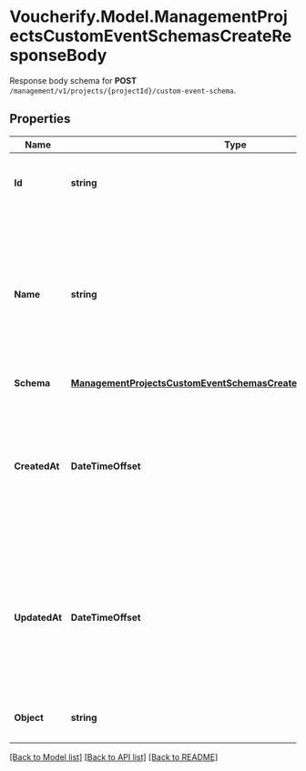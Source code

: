 # Voucherify.Model.ManagementProjectsCustomEventSchemasCreateResponseBody
Response body schema for **POST** `/management/v1/projects/{projectId}/custom-event-schema`.

## Properties

Name | Type | Description | Notes
------------ | ------------- | ------------- | -------------
**Id** | **string** | Unique identifier of the custom event schema. | [optional] 
**Name** | **string** | User-defined name of the custom event. This is also shown in **Project Settings** &gt; **Event Schema** in the Voucherify Dashboard. | [optional] 
**Schema** | [**ManagementProjectsCustomEventSchemasCreateResponseBodySchema**](ManagementProjectsCustomEventSchemasCreateResponseBodySchema.md) |  | [optional] 
**CreatedAt** | **DateTimeOffset** | Timestamp representing the date and time when the custom event schema was created. The value is shown in the ISO 8601 format. | [optional] 
**UpdatedAt** | **DateTimeOffset** | Timestamp representing the date and time when the custom event schema was updated. The value is shown in the ISO 8601 format. | [optional] 
**Object** | **string** | The type of the object represented by JSON. | [optional] [default to ObjectEnum.CustomEventSchema]

[[Back to Model list]](../../README.md#documentation-for-models) [[Back to API list]](../../README.md#documentation-for-api-endpoints) [[Back to README]](../../README.md)


